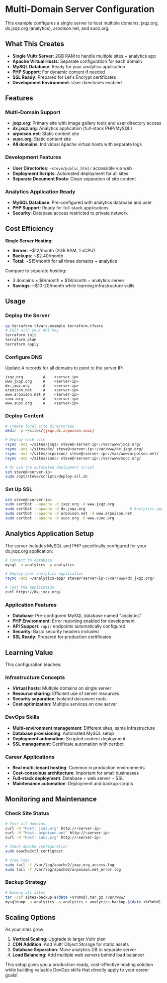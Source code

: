 # Multi-Domain Server Configuration

This example configures a single server to host multiple domains: jxqz.org, dx.jxqz.org (analytics), arpoison.net, and suoc.org.

## What This Creates

- **Single Vultr Server**: 2GB RAM to handle multiple sites + analytics app
- **Apache Virtual Hosts**: Separate configuration for each domain
- **MySQL Database**: Ready for your analytics application
- **PHP Support**: For dynamic content if needed
- **SSL Ready**: Prepared for Let's Encrypt certificates
- **Development Environment**: User directories enabled

## Features

### Multi-Domain Support
- **jxqz.org**: Primary site with image gallery tools and user directory access
- **dx.jxqz.org**: Analytics application (full-stack PHP/MySQL)
- **arpoison.net**: Static content site
- **suoc.org**: Static content site
- **All domains**: Individual Apache virtual hosts with separate logs

### Development Features
- **User Directories**: `~steve/public_html/` accessible via web
- **Deployment Scripts**: Automated deployment for all sites
- **Separate Document Roots**: Clean separation of site content

### Analytics Application Ready
- **MySQL Database**: Pre-configured with analytics database and user
- **PHP Support**: Ready for full-stack applications
- **Security**: Database access restricted to private network

## Cost Efficiency

**Single Server Hosting:**
- **Server**: ~$12/month (2GB RAM, 1 vCPU)
- **Backups**: ~$2.40/month 
- **Total**: ~$15/month for all three domains + analytics

Compare to separate hosting:
- 3 domains × $6/month = $18/month + analytics server
- **Savings**: ~$10-20/month while learning infrastructure skills

## Usage

### Deploy the Server
```bash
cp terraform.tfvars.example terraform.tfvars
# Edit with your API key
terraform init
terraform plan
terraform apply
```

### Configure DNS
Update A records for all domains to point to the server IP:
```
jxqz.org         A    <server-ip>
www.jxqz.org     A    <server-ip>
dx.jxqz.org      A    <server-ip>
arpoison.net     A    <server-ip>
www.arpoison.net A    <server-ip>
suoc.org         A    <server-ip>
www.suoc.org     A    <server-ip>
```

### Deploy Content
```bash
# Create local site directories
mkdir -p ~/sites/{jxqz,dx,arpoison,suoc}

# Deploy each site
rsync -avz ~/sites/jxqz/ steve@<server-ip>:/var/www/jxqz.org/
rsync -avz ~/sites/dx/ steve@<server-ip>:/var/www/dx.jxqz.org/          # Analytics app
rsync -avz ~/sites/arpoison/ steve@<server-ip>:/var/www/arpoison.net/
rsync -avz ~/sites/suoc/ steve@<server-ip>:/var/www/suoc.org/

# Or use the automated deployment script
ssh steve@<server-ip>
sudo /opt/steve/scripts/deploy-all.sh
```

### Set Up SSL
```bash
ssh steve@<server-ip>
sudo certbot --apache -d jxqz.org -d www.jxqz.org
sudo certbot --apache -d dx.jxqz.org                    # Analytics app (no www needed)
sudo certbot --apache -d arpoison.net -d www.arpoison.net
sudo certbot --apache -d suoc.org -d www.suoc.org
```

## Analytics Application Setup

The server includes MySQL and PHP specifically configured for your dx.jxqz.org application:

```bash
# Connect to database
mysql -u analytics -p analytics

# Deploy your analytics application
rsync -avz ~/analytics-app/ steve@<server-ip>:/var/www/dx.jxqz.org/

# Test the application
curl https://dx.jxqz.org/
```

### Application Features
- **Database**: Pre-configured MySQL database named "analytics"
- **PHP Environment**: Error reporting enabled for development
- **API Support**: `/api/` endpoints automatically configured
- **Security**: Basic security headers included
- **SSL Ready**: Prepared for production certificates

## Learning Value

This configuration teaches:

### Infrastructure Concepts
- **Virtual hosts**: Multiple domains on single server
- **Resource sharing**: Efficient use of server resources
- **Security separation**: Isolated document roots
- **Cost optimization**: Multiple services on one server

### DevOps Skills
- **Multi-environment management**: Different sites, same infrastructure
- **Database provisioning**: Automated MySQL setup
- **Deployment automation**: Scripted content deployment
- **SSL management**: Certificate automation with certbot

### Career Applications
- **Real multi-tenant hosting**: Common in production environments
- **Cost-conscious architecture**: Important for small businesses
- **Full-stack deployment**: Database + web server + SSL
- **Maintenance automation**: Deployment and backup scripts

## Monitoring and Maintenance

### Check Site Status
```bash
# Test all domains
curl -H "Host: jxqz.org" http://<server-ip>
curl -H "Host: arpoison.net" http://<server-ip>
curl -H "Host: suoc.org" http://<server-ip>

# Check Apache configuration
sudo apache2ctl configtest

# View logs
sudo tail -f /var/log/apache2/jxqz.org_access.log
sudo tail -f /var/log/apache2/arpoison.net_error.log
```

### Backup Strategy
```bash
# Backup all sites
tar -czf sites-backup-$(date +%Y%m%d).tar.gz /var/www/
mysqldump -u analytics -p analytics > analytics-backup-$(date +%Y%m%d).sql
```

## Scaling Options

As your sites grow:

1. **Vertical Scaling**: Upgrade to larger Vultr plan
2. **CDN Addition**: Add Vultr Object Storage for static assets
3. **Database Separation**: Move analytics DB to separate server
4. **Load Balancing**: Add multiple web servers behind load balancer

This setup gives you a production-ready, cost-effective hosting solution while building valuable DevOps skills that directly apply to your career goals!